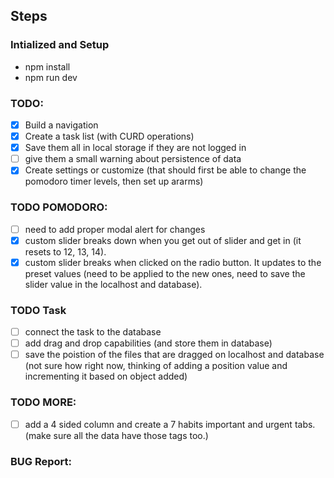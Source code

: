 ## Steps

### Intialized and Setup

- npm install
- npm run dev

### TODO:

- [x] Build a navigation
- [x] Create a task list (with CURD operations)
- [x] Save them all in local storage if they are not logged in
- [ ] give them a small warning about persistence of data
- [x] Create settings or customize (that should first be able to change the pomodoro timer levels, then set up ararms)

### TODO POMODORO:

- [ ] need to add proper modal alert for changes
- [x] custom slider breaks down when you get out of slider and get in (it resets to 12, 13, 14).
- [x] custom slider breaks when clicked on the radio button. It updates to the preset values (need to be applied to the new ones, need to save the slider value in the localhost and database).

### TODO Task

- [ ] connect the task to the database
- [ ] add drag and drop capabilities (and store them in database)
- [ ] save the poistion of the files that are dragged on localhost and database (not sure how right now, thinking of adding a position value and incrementing it based on object added)

### TODO MORE:

- [ ] add a 4 sided column and create a 7 habits important and urgent tabs. (make sure all the data have those tags too.)

### BUG Report:
